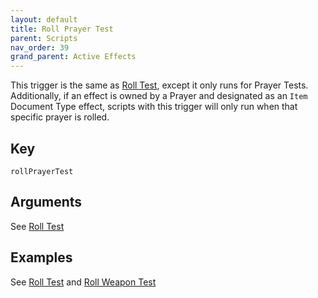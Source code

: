 ```yaml
---
layout: default
title: Roll Prayer Test
parent: Scripts
nav_order: 39
grand_parent: Active Effects
---
```

This trigger is the same as [Roll Test](./rollTest), except it only runs for Prayer Tests. Additionally, if an effect is owned by a Prayer and designated as an `Item` Document Type effect, scripts with this trigger will only run when that specific prayer is rolled. 

## Key

`rollPrayerTest`

## Arguments 

See [Roll Test](./rollTest#arguments)

## Examples

See [Roll Test](./rollTest#examples) and [Roll Weapon Test](./rollWeaponTest.md)